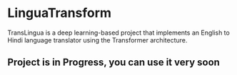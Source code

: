 # LinguaTransform
TransLingua is a deep learning-based project that implements an English to Hindi language translator using the Transformer architecture.

## Project is in Progress, you can use it very soon
